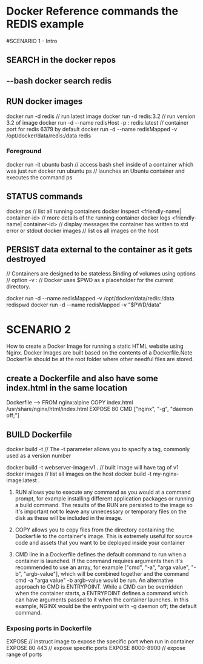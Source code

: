 # Docker Reference commands the REDIS example

#SCENARIO 1 - Intro
## SEARCH in the docker repos
--bash
docker search redis
--
## RUN docker images
docker run -d redis       // run latest image
docker run -d redis:3.2   // run version 3.2 of image
docker run -d --name redisHost -p <host-port>:<container-port> redis:latest  // container port for redis 6379 by default
docker run -d --name redisMapped -v /opt/docker/data/redis:/data redis

### Foreground 
 docker run -it ubuntu bash   // access bash shell inside of a container which was just run
 docker run ubuntu ps  // launches an Ubuntu container and executes the command ps
 

## STATUS commands
docker ps        // list all running containers
docker inspect <friendly-name| container-id>    // more details of the running container
docker logs <friendly-name| container-id>   // display messages the container has written to std error or stdout
docker images    // list os all images on the host

## PERSIST data external to the container as it gets destroyed 
  // Containers are designed to be stateless.Binding of volumes using options
  // option -v <host-dir>:<container-dir>
  // Docker uses $PWD as a placeholder for the current directory.
  
docker run -d --name redisMapped -v /opt/docker/data/redis:/data redispwd
docker run -d --name redisMapped -v "$PWD/data"

# SCENARIO 2 
How to create a Docker Image for running a static HTML website using Nginx. Docker Images are built based on the contents of a Dockerfile.Note Dockerfile should be at the root folder where other needful files are stored.

## create a Dockerfile and also have some index.html in the same location
Dockerfile -->
  FROM nginx:alpine
  COPY index.html /usr/share/nginx/html/index.html
  EXPOSE 80
  CMD ["nginx", "-g", "daemon off;"]

## BUILD Dockerfile 
docker build -t <build-directory>
 // The -t parameter allows you to specify a tag, commonly used as a version number

docker build -t webserver-image:v1 .  // built image will have tag of v1
docker images      // list all images on the host
docker build -t my-nginx-image:latest .

1. RUN <command> allows you to execute any command as you would at a command prompt, for example installing different application packages or running a build command. The results of the RUN are persisted to the image so it's important not to leave any unnecessary or temporary files on the disk as these will be included in the image.

2. COPY <src> <dest> allows you to copy files from the directory containing the Dockerfile to the container's image. This is extremely useful for source code and assets that you want to be deployed inside your container

3. CMD line in a Dockerfile defines the default command to run when a container is launched. If the command requires arguments then it's recommended to use an array, for example ["cmd", "-a", "arga value", "-b", "argb-value"], which will be combined together and the command cmd -a "arga value" -b argb-value would be run.
  An alternative approach to CMD is ENTRYPOINT. While a CMD can be overridden when the container starts, a ENTRYPOINT defines a command which can have arguments passed to it when the container launches.
In this example, NGINX would be the entrypoint with -g daemon off; the default command.

### Exposing ports in Dockerfile 
EXPOSE <port>   // instruct image to expose the specific port when run in container
EXPOSE 80 443   // expose specific ports
EXPOSE 8000-8900 // expose range of ports



